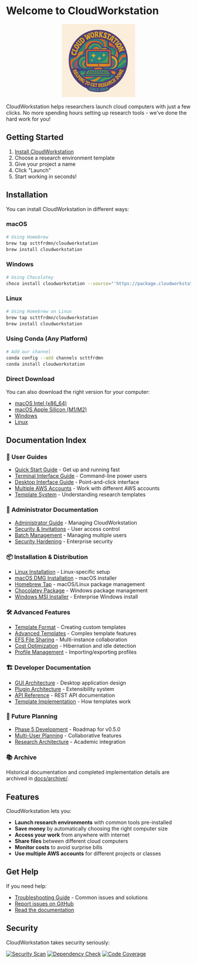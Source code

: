 # Welcome to CloudWorkstation

<p align="center">
  <img src="images/cloudworkstation.png" alt="CloudWorkstation Logo" width="200">
</p>

CloudWorkstation helps researchers launch cloud computers with just a few clicks. No more spending hours setting up research tools - we've done the hard work for you!

## Getting Started

1. [Install CloudWorkstation](#installation)
2. Choose a research environment template
3. Give your project a name
4. Click "Launch"
5. Start working in seconds!

## Installation

You can install CloudWorkstation in different ways:

### macOS

```bash
# Using Homebrew
brew tap scttfrdmn/cloudworkstation
brew install cloudworkstation
```

### Windows

```bash
# Using Chocolatey
choco install cloudworkstation --source="'https://package.cloudworkstation.org/chocolatey'"
```

### Linux

```bash
# Using Homebrew on Linux
brew tap scttfrdmn/cloudworkstation
brew install cloudworkstation
```

### Using Conda (Any Platform)

```bash
# Add our channel
conda config --add channels scttfrdmn
conda install cloudworkstation
```

### Direct Download

You can also download the right version for your computer:

- [macOS Intel (x86_64)](https://github.com/scttfrdmn/cloudworkstation/releases/latest/download/cloudworkstation-darwin-amd64.tar.gz)
- [macOS Apple Silicon (M1/M2)](https://github.com/scttfrdmn/cloudworkstation/releases/latest/download/cloudworkstation-darwin-arm64.tar.gz)
- [Windows](https://github.com/scttfrdmn/cloudworkstation/releases/latest/download/cloudworkstation-windows-amd64.zip)
- [Linux](https://github.com/scttfrdmn/cloudworkstation/releases/latest/download/cloudworkstation-linux-amd64.tar.gz)

## Documentation Index

### 🚀 User Guides

- [Quick Start Guide](GETTING_STARTED.md) - Get up and running fast
- [Terminal Interface Guide](TUI_USER_GUIDE.md) - Command-line power users  
- [Desktop Interface Guide](GUI_USER_GUIDE.md) - Point-and-click interface
- [Multiple AWS Accounts](MULTI_PROFILE_GUIDE.md) - Work with different AWS accounts
- [Template System](TEMPLATE_INHERITANCE.md) - Understanding research templates

### 🔧 Administrator Documentation

- [Administrator Guide](ADMINISTRATOR_GUIDE.md) - Managing CloudWorkstation
- [Security & Invitations](SECURE_INVITATION_ARCHITECTURE.md) - User access control
- [Batch Management](BATCH_INVITATION_GUIDE.md) - Managing multiple users
- [Security Hardening](SECURITY_HARDENING_GUIDE.md) - Enterprise security

### 📦 Installation & Distribution

- [Linux Installation](LINUX_INSTALLATION.md) - Linux-specific setup
- [macOS DMG Installation](MACOS_DMG_INSTALLATION.md) - macOS installer
- [Homebrew Tap](HOMEBREW_TAP.md) - macOS/Linux package management
- [Chocolatey Package](CHOCOLATEY_PACKAGE.md) - Windows package management
- [Windows MSI Installer](../packaging/windows/README.md) - Enterprise Windows install

### 🛠️ Advanced Features

- [Template Format](TEMPLATE_FORMAT.md) - Creating custom templates
- [Advanced Templates](TEMPLATE_FORMAT_ADVANCED.md) - Complex template features
- [EFS File Sharing](EFS_SHARING_IMPLEMENTATION.md) - Multi-instance collaboration
- [Cost Optimization](IDLE_DETECTION.md) - Hibernation and idle detection
- [Profile Management](PROFILE_EXPORT_IMPORT.md) - Importing/exporting profiles

### 🏗️ Developer Documentation

- [GUI Architecture](GUI_ARCHITECTURE.md) - Desktop application design
- [Plugin Architecture](PLUGIN_ARCHITECTURE.md) - Extensibility system
- [API Reference](DAEMON_API_REFERENCE.md) - REST API documentation
- [Template Implementation](TEMPLATE_SYSTEM_IMPLEMENTATION.md) - How templates work

### 🔮 Future Planning

- [Phase 5 Development](PHASE_5_DEVELOPMENT_PLAN.md) - Roadmap for v0.5.0
- [Multi-User Planning](MULTI_USER_PLANNING_v0.5.0.md) - Collaborative features
- [Research Architecture](RESEARCH_USER_ARCHITECTURE.md) - Academic integration

### 📚 Archive

Historical documentation and completed implementation details are archived in [docs/archive/](archive/README.md).

## Features

CloudWorkstation lets you:

- **Launch research environments** with common tools pre-installed
- **Save money** by automatically choosing the right computer size
- **Access your work** from anywhere with internet
- **Share files** between different cloud computers
- **Monitor costs** to avoid surprise bills
- **Use multiple AWS accounts** for different projects or classes

## Get Help

If you need help:

- [Troubleshooting Guide](TROUBLESHOOTING.md) - Common issues and solutions
- [Report issues on GitHub](https://github.com/scttfrdmn/cloudworkstation/issues)
- [Read the documentation](https://cloudworkstation.io/docs)

## Security

CloudWorkstation takes security seriously:

[![Security Scan](https://img.shields.io/badge/Security%20Scan-Passing-brightgreen)](https://github.com/scttfrdmn/cloudworkstation/actions)
[![Dependency Check](https://img.shields.io/badge/Dependencies-No%20Known%20Vulnerabilities-brightgreen)](https://github.com/scttfrdmn/cloudworkstation/actions)
[![Code Coverage](https://img.shields.io/badge/Code%20Coverage-87%25-brightgreen)](https://github.com/scttfrdmn/cloudworkstation/actions)